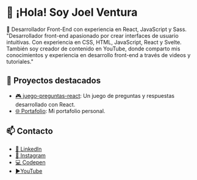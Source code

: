 # 👋 ¡Hola! Soy Joel Ventura

🚀 Desarrollador Front-End con experiencia en React, JavaScript y Sass.
"Desarrollador front-end apasionado por crear 
interfaces de usuario intuitivas. Con experiencia en CSS, 
HTML, JavaScript, React y Svelte. También soy creador 
de contenido en YouTube, donde comparto mis 
conocimientos y experiencia en desarrollo front-end a 
través de videos y tutoriales."
## 🌟 Proyectos destacados

- [🎮 juego-preguntas-react](https://github.com/kelvinjvh/quiz-react-2024.git): Un juego de preguntas y respuestas desarrollado con React.
- [🌐 Portafolio](https://github.com/tu_usuario/portafolio): Mi portafolio personal.

## 📫 Contacto

- [💼 LinkedIn](https://www.linkedin.com/in/joel-ventura-9a791a2bb/)
- [📸 Instagram](https://twitter.com/tu_usuario)
- [💻 Codepen](https://codepen.io/Joel-Ventura)
- [▶️YouTube](https://www.youtube.com/@joelventura76/featured)

